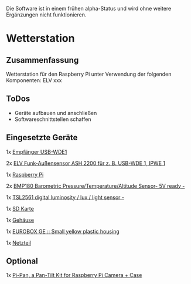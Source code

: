 Die Software ist in einem frühen alpha-Status und wird ohne weitere Ergänzungen nicht funktionieren.

Wetterstation
===

Zusammenfassung
---

Wetterstation für den Raspberry Pi unter Verwendung der folgenden Komponenten:
ELV xxx

ToDos
---

* Geräte aufbauen und anschließen
* Softwareschnittstellen schaffen

Eingesetzte Geräte
---

1x [Empfänger USB-WDE1](http://www.elv.de/-353.html)

2x [ELV Funk-Außensensor ASH 2200 für z. B. USB-WDE 1, IPWE 1](http://www.elv.de/elv-funk-aussensensor-ash-2200-fuer-z-b-usb-wde-1-ipwe-1.html)

1x [Raspberry Pi](http://www.adafruit.com/products/998)

2x [BMP180 Barometric Pressure/Temperature/Altitude Sensor- 5V ready -](http://www.adafruit.com/products/1603)


1x [TSL2561 digital luminosity / lux / light sensor -](http://www.adafruit.com/products/439)



1x [SD Karte](http://www.reichelt.de/SD-Memory-Cards/SDSDXS-008G-X46/3//index.html?ACTION=3&GROUPID=4800&ARTICLE=134545&SHOW=1&OFFSET=500&
)

1x [Gehäuse](http://www.reichelt.de/Plastic-Enclosures-TEKO/TEK-BERRY/3//index.html?ACTION=3&GROUPID=3354&ARTICLE=124752&SHOW=1&OFFSET=500&
)

1x [EUROBOX GE :: Small yellow plastic housing](http://www.reichelt.de/Plastic-small-Enclosures/EUROBOX-GE/3//index.html?ACTION=3&GROUPID=3355&ARTICLE=50432&SEARCH=EUROBOX&SHOW=1&OFFSET=500&
)

1x [Netzteil](http://www.reichelt.de/Chargers-for-USB-Devices/NT-MICRO-USB-1-2/3//index.html?ACTION=3&GROUPID=5158&ARTICLE=134957&SEARCH=raspberry%20pi%20netzteil&SHOW=1&OFFSET=500&
)

Optional
---

1x [Pi-Pan, a Pan-Tilt Kit for Raspberry Pi Camera + Case]( http://www.openelectrons.com/index.php?module=pagemaster&PAGE_user_op=view_page&PAGE_id=18&MMN_position=10:10)
